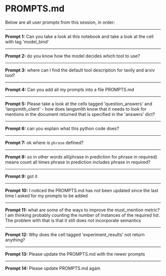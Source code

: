 # PROMPTS.md

Below are all user prompts from this session, in order:

---

**Prompt 1:**
Can you take a look at this notebook and take a look at the cell with tag 'model_bind'

---

**Prompt 2:**
do you know how the model decides which tool to use?

---

**Prompt 3:**
where can I find the default tool description for tavily and arxiv tool?

---

**Prompt 4:**
Can you add all my prompts into a file PROMPTS.md 

---

**Prompt 5:**
Please take a look at the cells tagged 'question_answers' and 'langsmith_client' - how does langsmith know that it needs to look for mentions in the document returned that is specified in the 'answers' dict?

---

**Prompt 6:**
can you explain what this python code does?

---

**Prompt 7:**
ok where is `phrase` defined?

---

**Prompt 8:**
so in other words all(phrase in prediction for phrase in required) means count all times phrase in prediction includes phrase in required?

---

**Prompt 9:**
got it

---

**Prompt 10:**
I noticed the PROMPTS.md has not been updated since the last time I asked for my prompts to be added 

---

**Prompt 11:**
what are some of the ways to improve the must_mention metric? I am thinking probably counting the number of instances of the required list. The problem with that is that it still does not incorporate semantics

---

**Prompt 12:**
Why does the cell tagged 'experiment_results' not return anything? 

---

**Prompt 13:**
Please update the PROMPTS.md with the newer prompts 

---

**Prompt 14:**
Please update PROMPTS.md again 